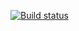 [![Build status](https://ci.appveyor.com/api/projects/status/3m5441khbweg987g?svg=true)](https://ci.appveyor.com/project/Katrina-Panina/ajs-16-6-1)
